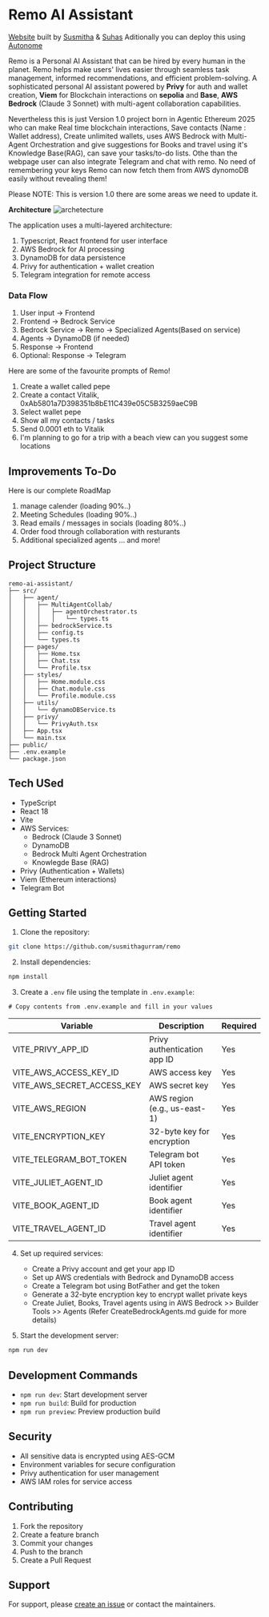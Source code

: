 # Remo AI Assistant
[Website](https://remo.gg/) built by [Susmitha](https://susmitha.xyz/) & [Suhas](https://suhas.gg/) 
Aditionally you can deploy this using [Autonome](https://dev.autonome.fun/autonome)

Remo is a Personal AI Assistant that can be hired by every human in the planet. Remo helps make users' lives easier through seamless task management, informed recommendations, and efficient problem-solving. A sophisticated personal AI assistant powered by **Privy** for auth and wallet creation, **Viem** for Blockchain interactions on **sepolia** and **Base**, **AWS Bedrock** (Claude 3 Sonnet) with multi-agent collaboration capabilities. 

Nevertheless this is just Version 1.0 project born in Agentic Ethereum 2025 who can make Real time blockchain interactions, Save contacts (Name : Wallet address), Create unlimited wallets, uses AWS Bedrock with Multi-Agent Orchestration and give suggestions for Books and travel using it's Knowledge Base(RAG), can save your tasks/to-do lists. Othe than the webpage user can also integrate Telegram and chat with remo. No need of remembering your keys Remo can now fetch them from AWS dynomoDB easily without revealing them!

Please NOTE: This is version 1.0 there are some areas we need to update it.

**Architecture**
![archetecture](https://github.com/user-attachments/assets/d509ca43-b442-4ebf-9259-2ae7bd3603a8)

The application uses a multi-layered architecture:
1. Typescript, React frontend for user interface
2. AWS Bedrock for AI processing
3. DynamoDB for data persistence
4. Privy for authentication + wallet creation
5. Telegram integration for remote access

### Data Flow
1. User input → Frontend
2. Frontend → Bedrock Service
3. Bedrock Service → Remo → Specialized Agents(Based on service)
4. Agents → DynamoDB (if needed)
5. Response → Frontend
6. Optional: Response → Telegram

Here are some of the favourite prompts of Remo!

1. Create a wallet called pepe
2. Create a contact Vitalik, 0xAb5801a7D398351b8bE11C439e05C5B3259aeC9B
3. Select wallet pepe
4. Show all my contacts / tasks
5. Send 0.0001 eth to Vitalik
6. I'm planning to go for a trip with a beach view can you suggest some locations

## Improvements To-Do
Here is our complete RoadMap
1. manage calender (loading 90%..)
2. Meeting Schedules (loading 90%..)
3. Read emails / messages in socials (loading 80%..)
4. Order food through collaboration with resturants
5. Additional specialized agents 
... and more!

## Project Structure
```
remo-ai-assistant/
├── src/
│   ├── agent/
│   │   ├── MultiAgentCollab/
│   │   │   ├── agentOrchestrator.ts
│   │   │   │   └── types.ts
│   │   ├── bedrockService.ts
│   │   ├── config.ts
│   │   └── types.ts
│   ├── pages/
│   │   ├── Home.tsx
│   │   ├── Chat.tsx
│   │   └── Profile.tsx
│   ├── styles/
│   │   ├── Home.module.css
│   │   ├── Chat.module.css
│   │   └── Profile.module.css
│   ├── utils/
│   │   └── dynamoDBService.ts
│   ├── privy/
│   │   └── PrivyAuth.tsx
│   ├── App.tsx
│   └── main.tsx
├── public/
├── .env.example
└── package.json
```

## Tech USed

- TypeScript
- React 18
- Vite
- AWS Services:
  - Bedrock (Claude 3 Sonnet)
  - DynamoDB
  - Bedrock Multi Agent Orchestration
  - Knowlegde Base (RAG)
- Privy (Authentication + Wallets)
- Viem (Ethereum interactions)
- Telegram Bot

## Getting Started

1. Clone the repository:
```bash
git clone https://github.com/susmithagurram/remo
```

2. Install dependencies:
```bash
npm install
```

3. Create a `.env` file using the template in `.env.example`:
```env
# Copy contents from .env.example and fill in your values
```
| Variable | Description | Required |
|----------|-------------|----------|
| VITE_PRIVY_APP_ID | Privy authentication app ID | Yes |
| VITE_AWS_ACCESS_KEY_ID | AWS access key | Yes |
| VITE_AWS_SECRET_ACCESS_KEY | AWS secret key | Yes |
| VITE_AWS_REGION | AWS region (e.g., us-east-1) | Yes |
| VITE_ENCRYPTION_KEY | 32-byte key for encryption | Yes |
| VITE_TELEGRAM_BOT_TOKEN | Telegram bot API token | Yes |
| VITE_JULIET_AGENT_ID | Juliet agent identifier | Yes |
| VITE_BOOK_AGENT_ID | Book agent identifier | Yes |
| VITE_TRAVEL_AGENT_ID | Travel agent identifier | Yes |

4. Set up required services:
   - Create a Privy account and get your app ID
   - Set up AWS credentials with Bedrock and DynamoDB access
   - Create a Telegram bot using BotFather and get the token
   - Generate a 32-byte encryption key to encrypt wallet private keys
   - Create Juliet, Books, Travel agents using in AWS Bedrock >> Builder Tools >> Agents (Refer CreateBedrockAgents.md guide for more details)

5. Start the development server:
```bash
npm run dev
```

## Development Commands

- `npm run dev`: Start development server
- `npm run build`: Build for production
- `npm run preview`: Preview production build

## Security

- All sensitive data is encrypted using AES-GCM
- Environment variables for secure configuration
- Privy authentication for user management
- AWS IAM roles for service access

## Contributing

1. Fork the repository
2. Create a feature branch
3. Commit your changes
4. Push to the branch
5. Create a Pull Request

## Support

For support, please [create an issue](https://github.com/susmithagurram/remo/issues) or contact the maintainers.
